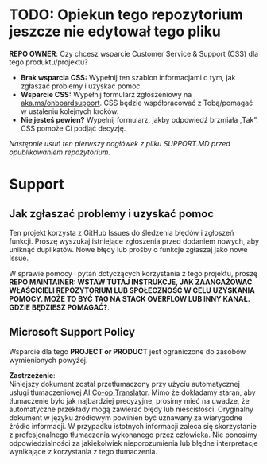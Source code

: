 <!--
CO_OP_TRANSLATOR_METADATA:
{
  "original_hash": "b7244261ee19497082edf33bcce64717",
  "translation_date": "2025-05-16T14:20:40+00:00",
  "source_file": "SUPPORT.md",
  "language_code": "pl"
}
-->
# TODO: Opiekun tego repozytorium jeszcze nie edytował tego pliku

**REPO OWNER**: Czy chcesz wsparcie Customer Service & Support (CSS) dla tego produktu/projektu?

- **Brak wsparcia CSS:** Wypełnij ten szablon informacjami o tym, jak zgłaszać problemy i uzyskać pomoc.
- **Wsparcie CSS:** Wypełnij formularz zgłoszeniowy na [aka.ms/onboardsupport](https://aka.ms/onboardsupport). CSS będzie współpracować z Tobą/pomagać w ustaleniu kolejnych kroków.
- **Nie jesteś pewien?** Wypełnij formularz, jakby odpowiedź brzmiała „Tak”. CSS pomoże Ci podjąć decyzję.

*Następnie usuń ten pierwszy nagłówek z pliku SUPPORT.MD przed opublikowaniem repozytorium.*

# Support

## Jak zgłaszać problemy i uzyskać pomoc  

Ten projekt korzysta z GitHub Issues do śledzenia błędów i zgłoszeń funkcji. Proszę wyszukaj istniejące 
zgłoszenia przed dodaniem nowych, aby uniknąć duplikatów. Nowe błędy lub prośby o funkcje zgłaszaj jako nowe Issue.

W sprawie pomocy i pytań dotyczących korzystania z tego projektu, proszę **REPO MAINTAINER: WSTAW TUTAJ INSTRUKCJE, JAK ZAANGAŻOWAĆ WŁAŚCICIELI REPOZYTORIUM LUB SPOŁECZNOŚĆ W CELU UZYSKANIA POMOCY. MOŻE TO BYĆ TAG NA STACK OVERFLOW LUB INNY KANAŁ. GDZIE BĘDZIESZ POMAGAĆ?**.

## Microsoft Support Policy  

Wsparcie dla tego **PROJECT or PRODUCT** jest ograniczone do zasobów wymienionych powyżej.

**Zastrzeżenie**:  
Niniejszy dokument został przetłumaczony przy użyciu automatycznej usługi tłumaczeniowej AI [Co-op Translator](https://github.com/Azure/co-op-translator). Mimo że dokładamy starań, aby tłumaczenie było jak najbardziej precyzyjne, prosimy mieć na uwadze, że automatyczne przekłady mogą zawierać błędy lub nieścisłości. Oryginalny dokument w języku źródłowym powinien być uznawany za wiarygodne źródło informacji. W przypadku istotnych informacji zaleca się skorzystanie z profesjonalnego tłumaczenia wykonanego przez człowieka. Nie ponosimy odpowiedzialności za jakiekolwiek nieporozumienia lub błędne interpretacje wynikające z korzystania z tego tłumaczenia.